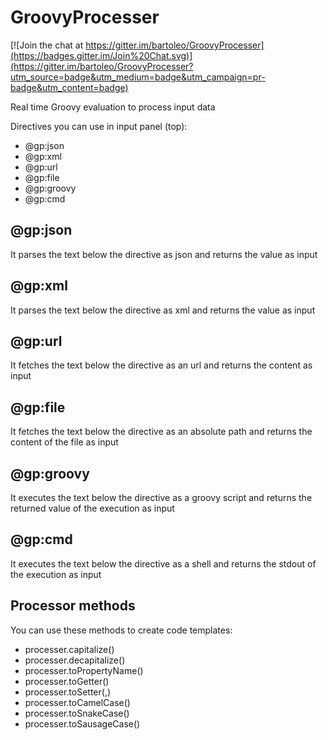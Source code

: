 # GroovyProcesser

[![Join the chat at https://gitter.im/bartoleo/GroovyProcesser](https://badges.gitter.im/Join%20Chat.svg)](https://gitter.im/bartoleo/GroovyProcesser?utm_source=badge&utm_medium=badge&utm_campaign=pr-badge&utm_content=badge)

Real time Groovy evaluation to process input data

Directives you can use in input panel (top):
- @gp:json
- @gp:xml
- @gp:url
- @gp:file
- @gp:groovy
- @gp:cmd 

@gp:json
--------
It parses the text below the directive as json and returns the value as input 

@gp:xml
--------
It parses the text below the directive as xml and returns the value as input 

@gp:url
--------
It fetches the text below the directive as an url and returns the content as input

@gp:file
--------
It fetches the text below the directive as an absolute path and returns the content of the file as input

@gp:groovy
--------
It executes the text below the directive as a groovy script and returns the returned value of the execution as input

@gp:cmd
--------
It executes the text below the directive as a shell and returns the stdout of the execution as input


Processor methods
-----------------
You can use these methods to create code templates:
- processer.capitalize(<string>)
- processer.decapitalize(<string>)
- processer.toPropertyName(<string>)
- processer.toGetter(<string>)
- processer.toSetter(<string>,<value>)
- processer.toCamelCase(<string>)
- processer.toSnakeCase(<string>)
- processer.toSausageCase(<string>)

